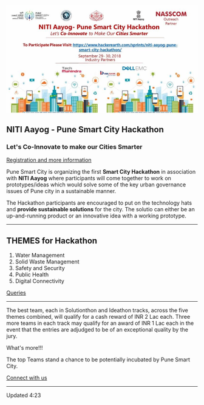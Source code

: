 ![Pune Smart City](https://raw.githubusercontent.com/punesmartcity/hackathon/master/banner.jpg "Pune Smart City Hackathon")

## NITI Aayog - Pune Smart City Hackathon

### Let's Co-Innovate to make our Cities Smarter

[Registration and more information](https://www.hackerearth.com/sprints/niti-aayog-pune-smart-city-hackathon/)

Pune Smart City is organizing the first **Smart City Hackathon** in association with **NITI Aayog** where participants will come together to work on prototypes/ideas which would solve some of the key urban governance issues of Pune city in a sustainable manner.

The Hackathon participants are encouraged to put on the technology hats and **provide sustainable solutions** for the city. The solutio can either be an up-and-running product or an innovative idea with a working prototype. 

---

## THEMES for Hackathon

1. Water Management
2. Solid Waste Management
3. Safety and Security
4. Public Health
5. Digital Connectivity

[Queries](https://www.hackerearth.com/sprints/niti-aayog-pune-smart-city-hackathon/faq/#faq)

---

The best team, each in Solutionthon and Ideathon tracks, across the five themes combined, will qualify for a cash reward of INR 2 Lac each. Three more teams in each track may qualify for an award of INR 1 Lac each in the event that the entries are adjudged to be of an exceptional quality by the jury.

What's more!!!

The top Teams stand a chance to be potentially incubated by Pune Smart City.

[Connect with us](https://www.hackerearth.com/sprints/niti-aayog-pune-smart-city-hackathon/discussion/#discussion)

---


<!-- Add font awesome icons -->
<a href="#" class="fa fa-facebook"></a>
<a href="#" class="fa fa-twitter"></a>
<a href="#" class="fa fa-youtube"></a>
<a href="#" class="fa fa-instagram"></a>


Updated 4:23
